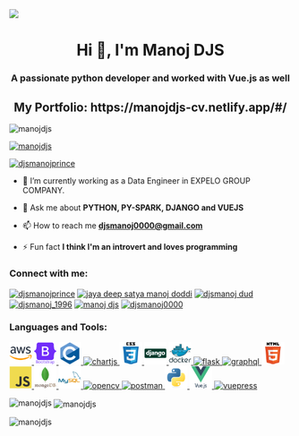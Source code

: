 <img align="left" src="https://gifdb.com/images/high/lofi-rooftop-study-night-chill-lqcvkej9ymld5zbv.gif">
<br/>
<h1 align="center">Hi 👋, I'm Manoj DJS</h1>
<h3 align="center">A passionate python developer and worked with Vue.js as well</h3>
<h2 align="center">My Portfolio: https://manojdjs-cv.netlify.app/#/ </h2>
<p align="left"> <img src="https://komarev.com/ghpvc/?username=manojdjs&label=Profile%20views&color=0e75b6&style=flat" alt="manojdjs" /> </p>

<p align="left"> <a href="https://github.com/ryo-ma/github-profile-trophy"><img src="https://github-profile-trophy.vercel.app/?username=manojdjs" alt="manojdjs" /></a> </p>

<p align="left"> <a href="https://twitter.com/djsmanojprince" target="blank"><img src="https://img.shields.io/twitter/follow/djsmanojprince?logo=twitter&style=for-the-badge" alt="djsmanojprince" /></a> </p>

- 🔭 I’m currently working as a Data Engineer in EXPELO GROUP COMPANY.

- 💬 Ask me about **PYTHON, PY-SPARK, DJANGO and VUEJS**

- 📫 How to reach me **djsmanoj0000@gmail.com**

- ⚡ Fun fact **I think I'm an introvert and loves programming**

<h3 align="left">Connect with me:</h3>
<p align="left">
<a href="https://twitter.com/djsmanojprince" target="blank"><img align="center" src="https://raw.githubusercontent.com/rahuldkjain/github-profile-readme-generator/master/src/images/icons/Social/twitter.svg" alt="djsmanojprince" height="30" width="40" /></a>
<a href="https://linkedin.com/in/jaya deep satya manoj doddi" target="blank"><img align="center" src="https://raw.githubusercontent.com/rahuldkjain/github-profile-readme-generator/master/src/images/icons/Social/linked-in-alt.svg" alt="jaya deep satya manoj doddi" height="30" width="40" /></a>
<a href="https://fb.com/djsmanoj dud" target="blank"><img align="center" src="https://raw.githubusercontent.com/rahuldkjain/github-profile-readme-generator/master/src/images/icons/Social/facebook.svg" alt="djsmanoj dud" height="30" width="40" /></a>
<a href="https://instagram.com/djsmanoj_1996" target="blank"><img align="center" src="https://raw.githubusercontent.com/rahuldkjain/github-profile-readme-generator/master/src/images/icons/Social/instagram.svg" alt="djsmanoj_1996" height="30" width="40" /></a>
<a href="https://medium.com/manoj djs" target="blank"><img align="center" src="https://raw.githubusercontent.com/rahuldkjain/github-profile-readme-generator/master/src/images/icons/Social/medium.svg" alt="manoj djs" height="30" width="40" /></a>
<a href="https://www.hackerrank.com/djsmanoj0000" target="blank"><img align="center" src="https://raw.githubusercontent.com/rahuldkjain/github-profile-readme-generator/master/src/images/icons/Social/hackerrank.svg" alt="djsmanoj0000" height="30" width="40" /></a>
</p>

<h3 align="left">Languages and Tools:</h3>
<p align="left"> <a href="https://aws.amazon.com" target="_blank"> <img src="https://raw.githubusercontent.com/devicons/devicon/master/icons/amazonwebservices/amazonwebservices-original-wordmark.svg" alt="aws" width="40" height="40"/> </a> <a href="https://getbootstrap.com" target="_blank"> <img src="https://raw.githubusercontent.com/devicons/devicon/master/icons/bootstrap/bootstrap-plain-wordmark.svg" alt="bootstrap" width="40" height="40"/> </a> <a href="https://www.cprogramming.com/" target="_blank"> <img src="https://raw.githubusercontent.com/devicons/devicon/master/icons/c/c-original.svg" alt="c" width="40" height="40"/> </a> <a href="https://www.chartjs.org" target="_blank"> <img src="https://www.chartjs.org/media/logo-title.svg" alt="chartjs" width="40" height="40"/> </a> <a href="https://www.w3schools.com/css/" target="_blank"> <img src="https://raw.githubusercontent.com/devicons/devicon/master/icons/css3/css3-original-wordmark.svg" alt="css3" width="40" height="40"/> </a> <a href="https://www.djangoproject.com/" target="_blank"> <img src="https://raw.githubusercontent.com/devicons/devicon/master/icons/django/django-original.svg" alt="django" width="40" height="40"/> </a> <a href="https://www.docker.com/" target="_blank"> <img src="https://raw.githubusercontent.com/devicons/devicon/master/icons/docker/docker-original-wordmark.svg" alt="docker" width="40" height="40"/> </a> <a href="https://flask.palletsprojects.com/" target="_blank"> <img src="https://www.vectorlogo.zone/logos/pocoo_flask/pocoo_flask-icon.svg" alt="flask" width="40" height="40"/> </a> <a href="https://graphql.org" target="_blank"> <img src="https://www.vectorlogo.zone/logos/graphql/graphql-icon.svg" alt="graphql" width="40" height="40"/> </a> <a href="https://www.w3.org/html/" target="_blank"> <img src="https://raw.githubusercontent.com/devicons/devicon/master/icons/html5/html5-original-wordmark.svg" alt="html5" width="40" height="40"/> </a> <a href="https://developer.mozilla.org/en-US/docs/Web/JavaScript" target="_blank"> <img src="https://raw.githubusercontent.com/devicons/devicon/master/icons/javascript/javascript-original.svg" alt="javascript" width="40" height="40"/> </a> <a href="https://www.mongodb.com/" target="_blank"> <img src="https://raw.githubusercontent.com/devicons/devicon/master/icons/mongodb/mongodb-original-wordmark.svg" alt="mongodb" width="40" height="40"/> </a> <a href="https://www.mysql.com/" target="_blank"> <img src="https://raw.githubusercontent.com/devicons/devicon/master/icons/mysql/mysql-original-wordmark.svg" alt="mysql" width="40" height="40"/> </a> <a href="https://opencv.org/" target="_blank"> <img src="https://www.vectorlogo.zone/logos/opencv/opencv-icon.svg" alt="opencv" width="40" height="40"/> </a> <a href="https://postman.com" target="_blank"> <img src="https://www.vectorlogo.zone/logos/getpostman/getpostman-icon.svg" alt="postman" width="40" height="40"/> </a> <a href="https://www.python.org" target="_blank"> <img src="https://raw.githubusercontent.com/devicons/devicon/master/icons/python/python-original.svg" alt="python" width="40" height="40"/> </a> <a href="https://vuejs.org/" target="_blank"> <img src="https://raw.githubusercontent.com/devicons/devicon/master/icons/vuejs/vuejs-original-wordmark.svg" alt="vuejs" width="40" height="40"/> </a> <a href="https://vuepress.vuejs.org/" target="_blank"> <img src="https://raw.githubusercontent.com/AliasIO/wappalyzer/master/src/drivers/webextension/images/icons/VuePress.svg" alt="vuepress" width="40" height="40"/> </a> </p>

<p><img align="left" src="https://github-readme-stats.vercel.app/api/top-langs?username=manojdjs&show_icons=true&locale=en&layout=compact" alt="manojdjs" /></p>

<p>&nbsp;<img align="center" src="https://github-readme-stats.vercel.app/api?username=manojdjs&show_icons=true&locale=en" alt="manojdjs" /></p>

<p><img align="center" src="https://github-readme-streak-stats.herokuapp.com/?user=manojdjs&" alt="manojdjs" /></p>
